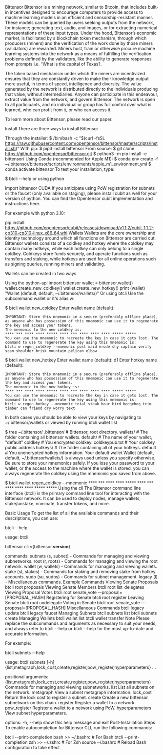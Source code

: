 Bittensor
Bittensor is a mining network, similar to Bitcoin, that includes built-in incentives designed to encourage computers to provide access to machine learning models in an efficient and censorship-resistant manner. These models can be queried by users seeking outputs from the network, for instance; generating text, audio, and images, or for extracting numerical representations of these input types. Under the hood, Bittensor’s economic market, is facilitated by a blockchain token mechanism, through which producers (miners) and the verification of the work done by those miners (validators) are rewarded. Miners host, train or otherwise procure machine learning systems into the network as a means of fulfilling the verification problems defined by the validators, like the ability to generate responses from prompts i.e. “What is the capital of Texas?.

The token based mechanism under which the miners are incentivized ensures that they are constantly driven to make their knowledge output more useful, in terms of speed, intelligence and diversity. The value generated by the network is distributed directly to the individuals producing that value, without intermediaries. Anyone can participate in this endeavour, extract value from the network, and govern Bittensor. The network is open to all participants, and no individual or group has full control over what is learned, who can profit from it, or who can access it.

To learn more about Bittensor, please read our paper.

Install
There are three ways to install Bittensor

Through the installer:
$ /bin/bash -c "$(curl -fsSL https://raw.githubusercontent.com/opentensor/bittensor/master/scripts/install.sh)"
With pip:
$ pip3 install bittensor
From source:
$ git clone https://github.com/opentensor/bittensor.git
$ python3 -m pip install -e bittensor/
Using Conda (recommended for Apple M1):
$ conda env create -f ~/.bittensor/bittensor/scripts/environments/apple_m1_environment.yml
$ conda activate bittensor
To test your installation, type:

$ btcli --help
or using python

import bittensor
CUDA
If you anticipate using PoW registration for subnets or the faucet (only available on staging), please install cubit as well for your version of python. You can find the Opentensor cubit implementation and instructions here.

For example with python 3.10:

pip install https://github.com/opentensor/cubit/releases/download/v1.1.2/cubit-1.1.2-cp310-cp310-linux_x86_64.whl
Wallets
Wallets are the core ownership and identity technology around which all functions on Bittensor are carried out. Bittensor wallets consists of a coldkey and hotkey where the coldkey may contain many hotkeys, while each hotkey can only belong to a single coldkey. Coldkeys store funds securely, and operate functions such as transfers and staking, while hotkeys are used for all online operations such as signing queries, running miners and validating.

Wallets can be created in two ways.

Using the python-api
import bittensor
wallet = bittensor.wallet()
wallet.create_new_coldkey()
wallet.create_new_hotkey()
print (wallet)
"Wallet (default, default, ~/.bittensor/wallets/)"
Or using btcli
Use the subcommand wallet or it's alias w:

$ btcli wallet new_coldkey
    Enter wallet name (default):      

    IMPORTANT: Store this mnemonic in a secure (preferably offline place), as anyone who has possession of this mnemonic can use it to regenerate the key and access your tokens. 
    The mnemonic to the new coldkey is:
    **** *** **** **** ***** **** *** **** **** **** ***** *****
    You can use the mnemonic to recreate the key in case it gets lost. The command to use to regenerate the key using this mnemonic is:
    btcli w regen_coldkey --mnemonic post maid erode shy captain verify scan shoulder brisk mountain pelican elbow

$ btcli wallet new_hotkey
    Enter wallet name (default): d1
    Enter hotkey name (default): 

    IMPORTANT: Store this mnemonic in a secure (preferably offline place), as anyone who has possession of this mnemonic can use it to regenerate the key and access your tokens. 
    The mnemonic to the new hotkey is:
    **** *** **** **** ***** **** *** **** **** **** ***** *****
    You can use the mnemonic to recreate the key in case it gets lost. The command to use to regenerate the key using this mnemonic is:
    btcli w regen_hotkey --mnemonic total steak hour bird hedgehog trim timber can friend dry worry text
In both cases you should be able to view your keys by navigating to ~/.bittensor/wallets or viewed by running btcli wallet list

$ tree ~/.bittensor/
    .bittensor/                 # Bittensor, root directory.
        wallets/                # The folder containing all bittensor wallets.
            default/            # The name of your wallet, "default"
                coldkey         # You encrypted coldkey.
                coldkeypub.txt  # Your coldkey public address
                hotkeys/        # The folder containing all of your hotkeys.
                    default     # You unencrypted hotkey information.
Your default wallet Wallet (default, default, ~/.bittensor/wallets/) is always used unless you specify otherwise. Be sure to store your mnemonics safely. If you lose your password to your wallet, or the access to the machine where the wallet is stored, you can always regenerate the coldkey using the mnemonic you saved from above.

$ btcli wallet regen_coldkey --mnemonic **** *** **** **** ***** **** *** **** **** **** ***** *****
Using the cli
The Bittensor command line interface (btcli) is the primary command line tool for interacting with the Bittensor network. It can be used to deploy nodes, manage wallets, stake/unstake, nominate, transfer tokens, and more.

Basic Usage
To get the list of all the available commands and their descriptions, you can use:

btcli --help

usage: btcli <command> <command args>

bittensor cli v{bittensor.__version__}

commands:
  subnets (s, subnet) - Commands for managing and viewing subnetworks.
  root (r, roots) - Commands for managing and viewing the root network.
  wallet (w, wallets) - Commands for managing and viewing wallets.
  stake (st, stakes) - Commands for staking and removing stake from hotkey accounts.
  sudo (su, sudos) - Commands for subnet management.
  legacy (l) - Miscellaneous commands.
Example Commands
Viewing Senate Proposals
btcli root proposals
Viewing Senate Members
btcli root list_delegates
Viewing Proposal Votes
btcli root senate_vote --proposal=[PROPOSAL_HASH]
Registering for Senate
btcli root register
Leaving Senate
btcli root undelegate
Voting in Senate
btcli root senate_vote --proposal=[PROPOSAL_HASH]
Miscellaneous Commands
btcli legacy update
btcli legacy faucet
Managing Subnets
btcli subnets list
btcli subnets create
Managing Wallets
btcli wallet list
btcli wallet transfer
Note
Please replace the subcommands and arguments as necessary to suit your needs, and always refer to btcli --help or btcli <command> --help for the most up-to-date and accurate information.

For example:

btcli subnets --help

usage: btcli <command> <command args> subnets [-h] {list,metagraph,lock_cost,create,register,pow_register,hyperparameters} ...

positional arguments:
  {list,metagraph,lock_cost,create,register,pow_register,hyperparameters}
                        Commands for managing and viewing subnetworks.
    list                List all subnets on the network.
    metagraph           View a subnet metagraph information.
    lock_cost           Return the lock cost to register a subnet.
    create              Create a new bittensor subnetwork on this chain.
    register            Register a wallet to a network.
    pow_register        Register a wallet to a network using PoW.
    hyperparameters     View subnet hyperparameters.

options:
  -h, --help            show this help message and exit
Post-Installation Steps
To enable autocompletion for Bittensor CLI, run the following commands:

btcli --print-completion bash >> ~/.bashrc  # For Bash
btcli --print-completion zsh >> ~/.zshrc    # For Zsh
source ~/.bashrc  # Reload Bash configuration to take effect
